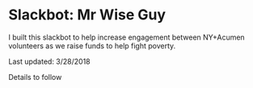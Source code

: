 # Slackbot: Mr Wise Guy

I built this slackbot to help increase engagement between NY+Acumen volunteers as we raise funds to help fight poverty.

Last updated: 3/28/2018

Details to follow